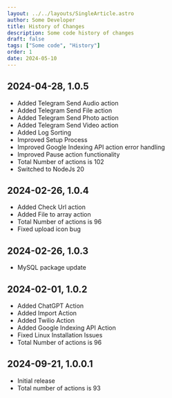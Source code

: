 ```yaml
---
layout: ../../layouts/SingleArticle.astro
author: Some Developer
title: History of Changes
description: Some code history of changes
draft: false
tags: ["Some code", "History"]
order: 1
date: 2024-05-10
---
```


## 2024-04-28, 1.0.5

- Added Telegram Send Audio action
- Added Telegram Send File action
- Added Telegram Send Photo action
- Added Telegram Send Video action
- Added Log Sorting
- Improved Setup Process
- Improved Google Indexing API action error handling
- Improved Pause action functionality
- Total Number of actions is 102
- Switched to NodeJs 20

## 2024-02-26, 1.0.4

- Added Check Url action
- Added File to array action
- Total Number of actions is 96
- Fixed upload icon bug

## 2024-02-26, 1.0.3

- MySQL package update

## 2024-02-01, 1.0.2

- Added ChatGPT Action
- Added Import Action
- Added Twilio Action
- Added Google Indexing API Action
- Fixed Linux Installation Issues
- Total Number of actions is 96

## 2024-09-21, 1.0.0.1

- Initial release
- Total number of actions is 93

